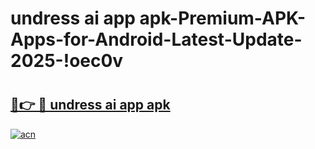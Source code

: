 # undress ai app apk-Premium-APK-Apps-for-Android-Latest-Update-2025-!oec0v

# <h2><a href="https://googleone.com">🔗👉 🔴 undress ai app apk</a></h2>

[![acn](https://github.com/user-attachments/assets/0f9c940e-d8b0-45ae-aac7-cd30a18b3e1c)](https://googleone.com)


